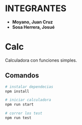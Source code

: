 # INTEGRANTES

* **Moyano, Juan Cruz**
* **Sosa Herrera, Josué** 

# Calc

Calculadora con funciones simples.

## Comandos

```bash
# instalar dependecias
npm install

# iniciar calculadora
npm run start

# correr los test
npm run test
```
